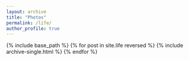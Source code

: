 ```yaml
---
layout: archive
title: "Photos"
permalink: /life/
author_profile: true
---
```


{% include base_path %}
{% for post in site.life reversed %}
  {% include archive-single.html %}
{% endfor %}
